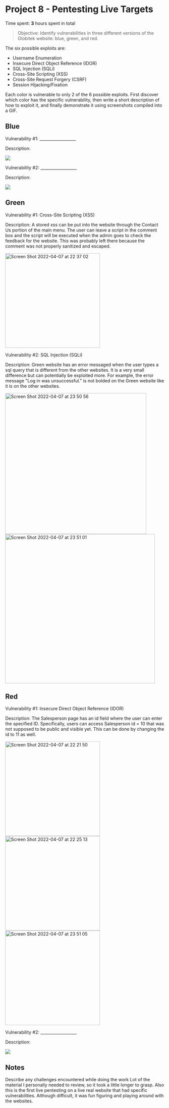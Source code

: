 # Project 8 - Pentesting Live Targets

Time spent: **3** hours spent in total

> Objective: Identify vulnerabilities in three different versions of the Globitek website: blue, green, and red.

The six possible exploits are:

* Username Enumeration
* Insecure Direct Object Reference (IDOR)
* SQL Injection (SQLi)
* Cross-Site Scripting (XSS)
* Cross-Site Request Forgery (CSRF)
* Session Hijacking/Fixation

Each color is vulnerable to only 2 of the 6 possible exploits. First discover which color has the specific vulnerability, then write a short description of how to exploit it, and finally demonstrate it using screenshots compiled into a GIF.

## Blue

Vulnerability #1: __________________

Description:

<img src="blue-vuln1.gif">

Vulnerability #2: __________________

Description:

<img src="blue-vuln2.gif">

## Green

Vulnerability #1: Cross-Site Scripting (XSS)

Description:  A stored xss can be put into the website through the Contact Us portion of the main menu. The user can leave a script in the comment box and the script will be executed when the admin goes to check the feedback for the website. This was probably left there because the comment was not properly sanitized and escaped. 

<img width="300" alt="Screen Shot 2022-04-07 at 22 37 02" src="https://user-images.githubusercontent.com/62517289/162352116-d6812f98-ed8a-4c3b-a058-da5cbeb5fa41.png">

Vulnerability #2: SQL Injection (SQLi)

Description: Green website has an error messaged when the user types a sql query that is different from the other websites. It is a very small difference but can potentially be exploited more. For example, the error message "Log in was unsuccessful." is not bolded on the Green website like it is on the other websites. 

<img width="447" alt="Screen Shot 2022-04-07 at 23 50 56" src="https://user-images.githubusercontent.com/62517289/162359176-6bc532b1-75dd-492e-b80b-843207ef4705.png"><img width="474" alt="Screen Shot 2022-04-07 at 23 51 01" src="https://user-images.githubusercontent.com/62517289/162359178-064c9531-1a17-4175-817e-c7e89fb1d6bd.png">




## Red

Vulnerability #1: Insecure Direct Object Reference (IDOR)

Description: The Salesperson page has an id field where the user can enter the specified ID. Specifically, users can access Salesperson id = 10 that was not supposed to be public and visible yet. This can be done by changing the id to 11 as well. 

<img width="300" alt="Screen Shot 2022-04-07 at 22 21 50" src="https://user-images.githubusercontent.com/62517289/162350638-4c2c24ac-d215-4e83-82b7-d6bc3c304e44.png"> <img width="300" alt="Screen Shot 2022-04-07 at 22 25 13" src="https://user-images.githubusercontent.com/62517289/162350941-9a95be32-2781-4d0a-b49a-c6ce6394e763.png"><img width="300" alt="Screen Shot 2022-04-07 at 23 51 05" src="https://user-images.githubusercontent.com/62517289/162359183-5e0948c7-2fc8-4d6d-8591-1f155cb01152.png">



Vulnerability #2: __________________

Description:

<img src="red-vuln2.gif">


## Notes

Describe any challenges encountered while doing the work
Lot of the material I personally needed to review, so it took a little longer to grasp. Also this is the first live pentesting on a live real website that had specific vulnerabilities. Although difficult, it was fun figuring and playing around with the websites. 
